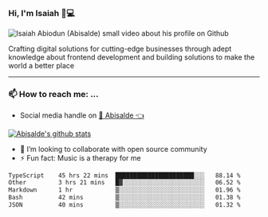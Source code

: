 ### Hi, I'm Isaiah 🌻💻

<img src="https://res.cloudinary.com/abisalde/image/upload/c_scale,h_311,w_816/v1616039512/Abisalde_github.gif" alt="Isaiah Abiodun (Abisalde) small video about his profile on Github">

Crafting digital solutions for cutting-edge businesses through adept knowledge about frontend development and building solutions to make the world a better place
<hr>

### 📫 How to reach me: ...
- Social media handle on <a href="https://twitter.com/abisalde">🔔  Abisalde   👈</a>


[![Abisalde's github stats](https://github-readme-stats.vercel.app/api?username=abisalde)](https://github.com/abisalde/github-readme-stats)

- 👯 I’m looking to collaborate with open source community
- ⚡ Fun fact: Music is a therapy for me


<!--
**abisalde/Abisalde** is a ✨ _special_ ✨ repository because its `README.md` (this file) appears on your GitHub profile.

Here are some ideas to get you started:


- 👯 I’m looking to collaborate with open source community
- 🤔 I’m looking for help with ...
- 💬 Ask me about ...
- 📫 How to reach me: ...
- 😄 Pronouns: ...
- ⚡ Fun fact: ...
-->

<!--START_SECTION:waka-->

```txt
TypeScript    45 hrs 22 mins  ██████████████████████░░░   88.14 %
Other         3 hrs 21 mins   █▓░░░░░░░░░░░░░░░░░░░░░░░   06.52 %
Markdown      1 hr            ▒░░░░░░░░░░░░░░░░░░░░░░░░   01.96 %
Bash          42 mins         ▒░░░░░░░░░░░░░░░░░░░░░░░░   01.38 %
JSON          40 mins         ▒░░░░░░░░░░░░░░░░░░░░░░░░   01.32 %
```

<!--END_SECTION:waka-->

